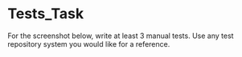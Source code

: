 ﻿# Tests_Task

For the screenshot below, write at least 3 manual tests. Use any test repository system you would like for a reference.
